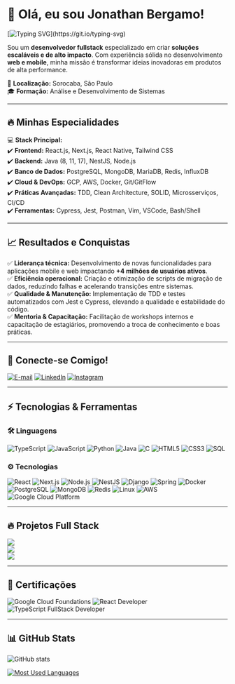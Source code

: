 # 🚀 Olá, eu sou Jonathan Bergamo!

[![Typing SVG](https://readme-typing-svg.demolab.com/?font=Fira+Code&weight=600&size=25&pause=1000&color=fc0039&random=false&width=600&height=40&lines=Desenvolvedor+Fullstack!)](https://git.io/typing-svg)

Sou um **desenvolvedor fullstack** especializado em criar **soluções escaláveis e de alto impacto**. Com experiência sólida no desenvolvimento **web e mobile**, minha missão é transformar ideias inovadoras em produtos de alta performance.

📍 **Localização:** Sorocaba, São Paulo  
🎓 **Formação:** Análise e Desenvolvimento de Sistemas

---

## 🔥 Minhas Especialidades

💻 **Stack Principal:**  
✔️ **Frontend:** React.js, Next.js, React Native, Tailwind CSS  
✔️ **Backend:** Java (8, 11, 17), NestJS, Node.js  
✔️ **Banco de Dados:** PostgreSQL, MongoDB, MariaDB, Redis, InfluxDB  
✔️ **Cloud & DevOps:** GCP, AWS, Docker, Git/GitFlow  
✔️ **Práticas Avançadas:** TDD, Clean Architecture, SOLID, Microsserviços, CI/CD  
✔️ **Ferramentas:** Cypress, Jest, Postman, Vim, VSCode, Bash/Shell

---

## 📈 Resultados e Conquistas

✅ **Liderança técnica:** Desenvolvimento de novas funcionalidades para aplicações mobile e web impactando **+4 milhões de usuários ativos**.  
✅ **Eficiência operacional:** Criação e otimização de scripts de migração de dados, reduzindo falhas e acelerando transições entre sistemas.  
✅ **Qualidade & Manutenção:** Implementação de TDD e testes automatizados com Jest e Cypress, elevando a qualidade e estabilidade do código.  
✅ **Mentoria & Capacitação:** Facilitação de workshops internos e capacitação de estagiários, promovendo a troca de conhecimento e boas práticas.

---

## 📡 Conecte-se Comigo!

[![E-mail](https://img.shields.io/badge/-Email-000?style=for-the-badge&logo=microsoft-outlook&logoColor=fc0039&color:FFF)](mailto:jonathanbergamo16@gmail.com)
[![LinkedIn](https://img.shields.io/badge/-LinkedIn-000?style=for-the-badge&logo=linkedin&logoColor=fc0039&color:FFF)](https://www.linkedin.com/in/jonathanbergamo/)
[![Instagram](https://img.shields.io/badge/-Instagram-000?style=for-the-badge&logo=instagram&logoColor=fc0039&color:FFF)](https://www.instagram.com/jowbergamo)

---

## ⚡ Tecnologias & Ferramentas

### 🛠 Linguagens

![TypeScript](https://img.shields.io/badge/-TypeScript-000?&logo=TypeScript)
![JavaScript](https://img.shields.io/badge/-JavaScript-000?&logo=JavaScript)
![Python](https://img.shields.io/badge/-Python-000?&logo=Python)
![Java](https://img.shields.io/badge/-Java-000?&logo=Java&logoColor=007396)
![C](https://img.shields.io/badge/-C-000?&logo=C)
![HTML5](https://img.shields.io/badge/-HTML5-000?&logo=HTML5)
![CSS3](https://img.shields.io/badge/-CSS3-000?&logo=CSS3)
![SQL](https://img.shields.io/badge/-SQL-000?&logo=MySQL)

### ⚙️ Tecnologias

![React](https://img.shields.io/badge/-React-000?&logo=React)
![Next.js](https://img.shields.io/badge/-Next.js-000?&logo=Next.js)
![Node.js](https://img.shields.io/badge/-Node.js-000?&logo=Node.js)
![NestJS](https://img.shields.io/badge/-NestJS-000?&logo=NestJS)
![Django](https://img.shields.io/badge/-Django-000?&logo=Django)
![Spring](https://img.shields.io/badge/-Spring-000?&logo=Spring)
![Docker](https://img.shields.io/badge/-Docker-000?&logo=Docker)
![PostgreSQL](https://img.shields.io/badge/-PostgreSQL-000?&logo=PostgreSQL)
![MongoDB](https://img.shields.io/badge/-MongoDB-000?&logo=MongoDB)
![Redis](https://img.shields.io/badge/-Redis-000?&logo=Redis)
![Linux](https://img.shields.io/badge/-Linux-000?&logo=Linux)
![AWS](https://img.shields.io/badge/-AWS-000?&logo=Amazon-AWS&logoColor=F90)
![Google Cloud Platform](https://img.shields.io/badge/-GCP-000?&logo=Google-Cloud)

---

## 🔥 Projetos Full Stack

[![](<https://img.shields.io/badge/-🐝%20Colmeia%20Smart%20(1°%20Lugar%20de%20Inovação%20IC%20Combrapi%202024)-000>)](https://github.com/jonabergamo/colmeia-smart)  
[![](https://img.shields.io/badge/-📚%20Portal%20Educacional%2027Box-000)](https://github.com/jonabergamo/27box)  
[![](https://img.shields.io/badge/-🛒%20E‑commerce%20Dinâmico-000)](https://github.com/jonabergamo/ecommerce-dinamico)

---

## 📜 Certificações

![Google Cloud Foundations](https://img.shields.io/badge/-Google%20Cloud%20Foundations-000?&logo=Google-Cloud)
![React Developer](https://img.shields.io/badge/-React%20Developer-000?&logo=React)
![TypeScript FullStack Developer](https://img.shields.io/badge/-TypeScript%20FullStack-000?&logo=TypeScript)

---

## 📊 GitHub Stats

![GitHub stats](https://github-readme-stats-git-masterrstaa-rickstaa.vercel.app/api?username=jonabergamo&hide_title=true&show_icons=true&include_all_commits=false&count_private=true&line_height=25&hide=issues&bg_color=000&title_color=fc0039&text_color=FFF&border_radius=3&border_color=fc0039&icon_color=fc0039&theme=jolly)

[![Most Used Languages](https://github-readme-stats-git-masterrstaa-rickstaa.vercel.app/api/top-langs/?username=jonabergamo&line_height=10&card_width=290&layout=compact&hide_title=false&count_private=true&langs_count=4&show_icons=true&title_color=fc0039&hide=html,css&bg_color=000&text_color=8B8B8B&border_radius=3&border_color=fc0039&count_private=true)](https://github.com/mari4souza/github-readme-stats)
